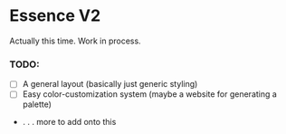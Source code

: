 # Essence V2
Actually this time. Work in process.

### TODO:
- [ ] A general layout (basically just generic styling)
- [ ] Easy color-customization system (maybe a website for generating a palette)
- . . . more to add onto this